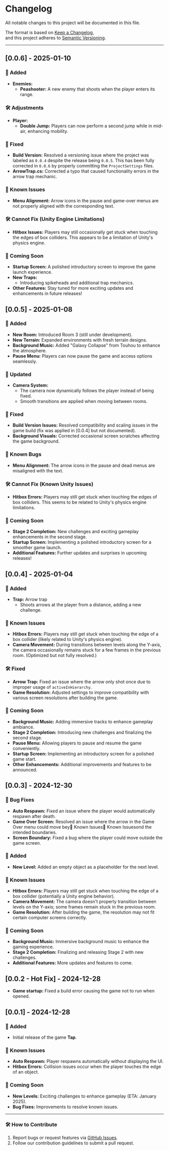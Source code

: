 # Changelog

All notable changes to this project will be documented in this file.

The format is based on [Keep a Changelog](https://keepachangelog.com/en/1.0.0/),  
and this project adheres to [Semantic Versioning](https://semver.org/spec/v2.0.0.html).

---

## [0.0.6] - 2025-01-10

### 🎉 Added

- **Enemies:**
  - **Peashooter:** A new enemy that shoots when the player enters its range.

### 🛠️ Adjustments

- **Player:**
  - **Double Jump:** Players can now perform a second jump while in mid-air, enhancing mobility.

### 🐞 Fixed

- **Build Version:** Resolved a versioning issue where the project was labeled as `0.0.4` despite the release being `0.0.5`. This has been fully corrected in `0.0.6` by properly committing the `ProjectSettings` files.
- **ArrowTrap.cs:** Corrected a typo that caused functionality errors in the arrow trap mechanic.

### 🐛 Known Issues

- **Menu Alignment:** Arrow icons in the pause and game-over menus are not properly aligned with the corresponding text.

### 🛠️ Cannot Fix (Unity Engine Limitations)

- **Hitbox Issues:** Players may still occasionally get stuck when touching the edges of box colliders. This appears to be a limitation of Unity's physics engine.

### 🔮 Coming Soon

- **Startup Screen:** A polished introductory screen to improve the game launch experience.
- **New Traps:**
  - Introducing spikeheads and additional trap mechanics.
- **Other Features:** Stay tuned for more exciting updates and enhancements in future releases!

## [0.0.5] - 2025-01-08

### 🎉 Added
- **New Room:** Introduced Room 3 (still under development).  
- **New Terrain:** Expanded environments with fresh terrain designs.  
- **Background Music:** Added "Galaxy Collapse" from Touhou to enhance the atmosphere.  
- **Pause Menu:** Players can now pause the game and access options seamlessly.  

### 🔄 Updated
- **Camera System:**  
  - The camera now dynamically follows the player instead of being fixed.  
  - Smooth transitions are applied when moving between rooms.  

### 🐞 Fixed
- **Build Version Issues:** Resolved compatibility and scaling issues in the game build (fix was applied in [0.0.4] but not documented).  
- **Background Visuals:** Corrected occasional screen scratches affecting the game background.  

### 🐛 Known Bugs
- **Menu Alignment:** The arrow icons in the pause and dead menus are misaligned with the text.  

### 🛠️ Cannot Fix (Known Unity Issues)
- **Hitbox Errors:** Players may still get stuck when touching the edges of box colliders. This seems to be related to Unity's physics engine limitations.  

### 🔮 Coming Soon
- **Stage 2 Completion:** New challenges and exciting gameplay enhancements in the second stage.  
- **Startup Screen:** Implementing a polished introductory screen for a smoother game launch.  
- **Additional Features:** Further updates and surprises in upcoming releases!  

## [0.0.4] - 2025-01-04

### 🎉 Added
- **Trap:** Arrow trap
  - Shoots arrows at the player from a distance, adding a new challenge.

### 🐞 Known Issues
- **Hitbox Errors:** Players may still get stuck when touching the edge of a box collider (likely related to Unity's physics engine).
- **Camera Movement:** During transitions between levels along the Y-axis, the camera occasionally remains stuck for a few frames in the previous room. (Optimized but not fully resolved.)

### 🛠️ Fixed
- **Arrow Trap:** Fixed an issue where the arrow only shot once due to improper usage of `activeInHierarchy`.
- **Game Resolution:** Adjusted settings to improve compatibility with various screen resolutions after building the game.

### 🔮 Coming Soon
- **Background Music:** Adding immersive tracks to enhance gameplay ambiance.
- **Stage 2 Completion:** Introducing new challenges and finalizing the second stage.
- **Pause Menu:** Allowing players to pause and resume the game conveniently.
- **Startup Screen:** Implementing an introductory screen for a polished game start.
- **Other Enhancements:** Additional improvements and features to be announced.

## [0.0.3] - 2024-12-30

### 🐞 Bug Fixes
- **Auto Respawn:** Fixed an issue where the player would automatically respawn after death.
- **Game Over Screen:** Resolved an issue where the arrow in the Game Over menu could move bey🐞 Known Issues🐞 Known Issuesond the intended boundaries.
- **Screen Boundary:** Fixed a bug where the player could move outside the game screen.

### 🎉 Added
- **New Level:** Added an empty object as a placeholder for the next level.

### 🐞 Known Issues
- **Hitbox Errors:** Players may still get stuck when touching the edge of a box collider (potentially a Unity engine behavior).
- **Camera Movement:** The camera doesn't properly transition between levels on the Y-axis; some frames remain stuck in the previous room.
- **Game Resolution:** After building the game, the resolution may not fit certain computer screens correctly.

### 🔮 Coming Soon
- **Background Music:** Immersive background music to enhance the gaming experience.
- **Stage 2 Completion:** Finalizing and releasing Stage 2 with new challenges.
- **Additional Features:** More updates and features to come.

## [0.0.2 - Hot Fix] - 2024-12-28
- **Game startup:** Fixed a build error causing the game not to run when opened.

## [0.0.1] - 2024-12-28

### 🎉 Added
- Initial release of the game **Tap**.

### 🐞 Known Issues
- **Auto Respawn:** Player respawns automatically without displaying the UI.
- **Hitbox Errors:** Collision issues occur when the player touches the edge of an object.

### 🔮 Coming Soon
- **New Levels:** Exciting challenges to enhance gameplay (ETA: January 2025).
- **Bug Fixes:** Improvements to resolve known issues.

---

### 🛠️ How to Contribute
1. Report bugs or request features via [GitHub Issues](https://github.com/kleqing/Tap/issues).
2. Follow our contribution guidelines to submit a pull request.
